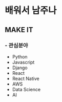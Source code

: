 # 배워서 남주나
## MAKE IT

### - 관심분야
* Python
* Javascript
* Django
* React
* React Native
* AWS
* Data Science
* AI



